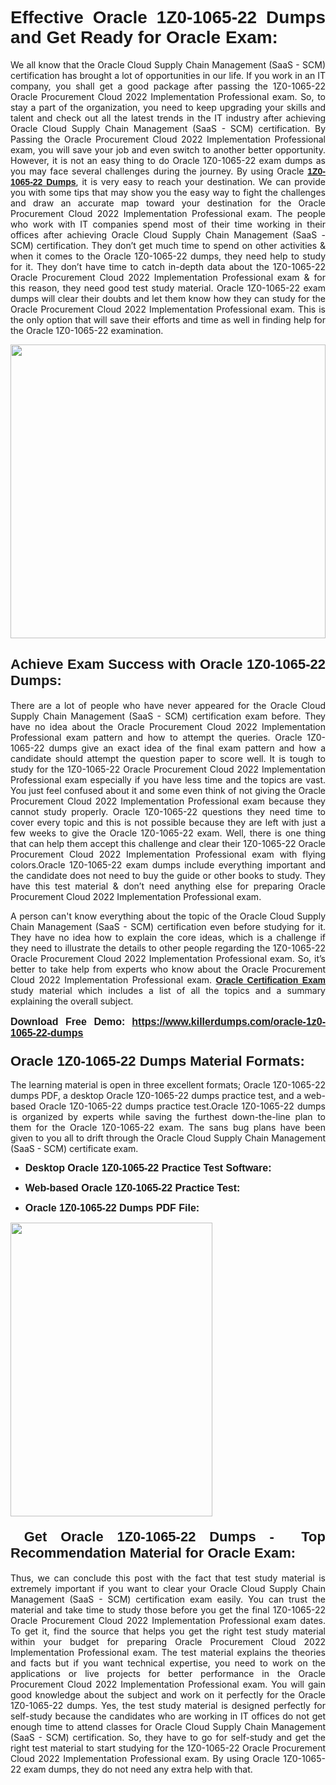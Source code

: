 <h1 dir="ltr" style="text-align: justify;"><strong><span style="font-family:Verdana,Geneva,sans-serif;">Effective Oracle 1Z0-1065-22 Dumps and Get Ready for Oracle Exam:</span></strong></h1>

<p dir="ltr" style="text-align: justify;">We all know that the Oracle Cloud Supply Chain Management (SaaS - SCM) certification has brought a lot of opportunities in our life. If you work in an IT company, you shall get a good package after passing the 1Z0-1065-22 Oracle Procurement Cloud 2022 Implementation Professional exam. So, to stay a part of the organization, you need to keep upgrading your skills and talent and check out all the latest trends in the IT industry after achieving Oracle Cloud Supply Chain Management (SaaS - SCM) certification. By Passing the Oracle Procurement Cloud 2022 Implementation Professional exam, you will save your job and even switch to another better opportunity. However, it is not an easy thing to do Oracle 1Z0-1065-22 exam dumps as you may face several challenges during the journey. By using Oracle <a href="https://www.killerdumps.com/oracle-1z0-1065-22-dumps" target="_self"><span style="font-family:Verdana,Geneva,sans-serif;"><strong>1Z0-1065-22 Dumps</strong></span></a>, it is very easy to reach your destination. We can provide you with some tips that may show you the easy way to fight the challenges and draw an accurate map toward your destination for the Oracle Procurement Cloud 2022 Implementation Professional exam. The people who work with IT companies spend most of their time working in their offices after achieving Oracle Cloud Supply Chain Management (SaaS - SCM) certification. They don’t get much time to spend on other activities & when it comes to the Oracle 1Z0-1065-22 dumps, they need help to study for it. They don’t have time to catch in-depth data about the 1Z0-1065-22 Oracle Procurement Cloud 2022 Implementation Professional exam & for this reason, they need good test study material. Oracle 1Z0-1065-22 exam dumps will clear their doubts and let them know how they can study for the Oracle Procurement Cloud 2022 Implementation Professional exam. This is the only option that will save their efforts and time as well in finding help for the Oracle 1Z0-1065-22 examination.</p>

<p dir="ltr" style="text-align: justify;"><a href="https://www.killerdumps.com/oracle-1z0-1065-22-dumps" target="_self"><img alt="" src="https://lh3.googleusercontent.com/pw/AMWts8Awo2L3zgHzQ6YfEmTe4jLqDbxcIWs-TOQz5oRk2dAajsIGMCHHXkUvz1_W12Lx2ypOi5ioDTe0jlF2aDjYrAZ3HwJUDwZY99Re8JaaHoXaCpDum_Ib20Z-0s6sXPwVnAAg0ajISCJB1vP2JoakWNrn=w1094-h617-no?authuser=4" style="width: 100%; height: 470px;" /></a></p>

<h2 dir="ltr" style="text-align: justify;"><span style="font-size:22px;"><span style="font-family:Verdana,Geneva,sans-serif;"><strong>Achieve Exam Success with Oracle 1Z0-1065-22 Dumps:</strong></span></span></h2>

<p dir="ltr" style="text-align: justify;">There are a lot of people who have never appeared for the Oracle Cloud Supply Chain Management (SaaS - SCM) certification exam before. They have no idea about the Oracle Procurement Cloud 2022 Implementation Professional exam pattern and how to attempt the queries. Oracle 1Z0-1065-22 dumps give an exact idea of the final exam pattern and how a candidate should attempt the question paper to score well.<b> </b>It is tough to study for the 1Z0-1065-22 Oracle Procurement Cloud 2022 Implementation Professional exam especially if you have less time and the topics are vast. You just feel confused about it and some even think of not giving the Oracle Procurement Cloud 2022 Implementation Professional exam because they cannot study properly. Oracle 1Z0-1065-22 questions they need time to cover every topic and this is not possible because they are left with just a few weeks to give the Oracle 1Z0-1065-22 exam. Well, there is one thing that can help them accept this challenge and clear their 1Z0-1065-22 Oracle Procurement Cloud 2022 Implementation Professional exam with flying colors.Oracle 1Z0-1065-22 exam dumps include everything important and the candidate does not need to buy the guide or other books to study. They have this test material & don’t need anything else for preparing Oracle Procurement Cloud 2022 Implementation Professional exam.</p>

<p dir="ltr" style="text-align: justify;">A person can't know everything about the topic of the Oracle Cloud Supply Chain Management (SaaS - SCM) certification even before studying for it. They have no idea how to explain the core ideas, which is a challenge if they need to illustrate the details to other people regarding the 1Z0-1065-22 Oracle Procurement Cloud 2022 Implementation Professional exam. So, it’s better to take help from experts who know about the Oracle Procurement Cloud 2022 Implementation Professional exam. <a href="https://www.killerdumps.com/oracle-cloud-braindumps" target="_self"><span style="font-family:Verdana,Geneva,sans-serif;"><strong>Oracle Certification Exam</strong></span></a> study material which includes a list of all the topics and a summary explaining the overall subject.</p>

<p dir="ltr" style="text-align: justify;"><span style="font-size:16px;"><strong><span style="font-family:Verdana,Geneva,sans-serif;">Download Free Demo:</span> <span style="font-family:Verdana,Geneva,sans-serif;"><a href="https://www.killerdumps.com/oracle-1z0-1065-22-dumps" target="_self">https://www.killerdumps.com/oracle-1z0-1065-22-dumps</a></span></strong></span></p>

<h3 dir="ltr" style="text-align: justify;"><span style="font-size:22px;"><span style="font-family:Verdana,Geneva,sans-serif;"><strong>Oracle 1Z0-1065-22 Dumps Material Formats:</strong></span></span></h3>

<p dir="ltr" style="text-align: justify;">The learning material is open in three excellent formats; Oracle 1Z0-1065-22 dumps PDF, a desktop Oracle 1Z0-1065-22 dumps practice test, and a web-based Oracle 1Z0-1065-22 dumps practice test.Oracle 1Z0-1065-22 dumps is organized by experts while saving the furthest down-the-line plan to them for the Oracle 1Z0-1065-22 exam. The sans bug plans have been given to you all to drift through the Oracle Cloud Supply Chain Management (SaaS - SCM) certificate exam.</p>

<ul dir="ltr">
	<li style="text-align: justify;"><span style="font-size:16px;"><span style="font-family:Verdana,Geneva,sans-serif;"><b>Desktop Oracle 1Z0-1065-22 Practice Test Software: </b></span></span></li>
	<li>
	<p style="text-align: justify;"><span style="font-size:16px;"><span style="font-family:Verdana,Geneva,sans-serif;"><b id="docs-internal-guid-44b45a43-7fff-2325-b530-fbb6de77fdb4">Web-based Oracle 1Z0-1065-22 Practice Test:</b></span></span></p>
	</li>
	<li role="presentation" style="text-align: justify;"><span style="font-size:16px;"><span style="font-family:Verdana,Geneva,sans-serif;"><b id="docs-internal-guid-44b45a43-7fff-2325-b530-fbb6de77fdb4">Oracle 1Z0-1065-22 Dumps PDF File:</b> </span></span></li>
</ul>

<p dir="ltr" style="text-align: justify;"><a href="https://www.killerdumps.com/oracle-1z0-1065-22-dumps" target="_self"><img alt="" src="https://lh3.googleusercontent.com/pw/AMWts8CR33J04bOu9wNL3aGQNS_cffbm9qG0dYlzNa7jaVRlu36NaqLUkPj87QUCEYgQ087WQBX4YzZab1Ct1ZaPSD1ohUM013qbyl3-qoDtth7Ytn5H6cFE4BPL9s9SN2MoZ9MJ9latZ6qQid198jBoO4eR=w598-h560-no?authuser=4" style="width: 80%; height: 470px;" /></a></p>

<h4 dir="ltr" style="text-align: justify;"><span style="font-size:22px;"><span style="font-family:Verdana,Geneva,sans-serif;"><strong> Get Oracle 1Z0-1065-22 Dumps -  Top Recommendation Material for Oracle Exam:</strong></span></span></h4>

<p dir="ltr" style="text-align: justify;">Thus, we can conclude this post with the fact that test study material is extremely important if you want to clear your Oracle Cloud Supply Chain Management (SaaS - SCM) certification exam easily. You can trust the material and take time to study those before you get the final 1Z0-1065-22 Oracle Procurement Cloud 2022 Implementation Professional exam dates. To get it, find the source that helps you get the right test study material within your budget for preparing Oracle Procurement Cloud 2022 Implementation Professional exam. The test material explains the theories and facts but if you want technical expertise, you need to work on the applications or live projects for better performance in the Oracle Procurement Cloud 2022 Implementation Professional exam. You will gain good knowledge about the subject and work on it perfectly for the Oracle 1Z0-1065-22 dumps. Yes, the test study material is designed perfectly for self-study because the candidates who are working in IT offices do not get enough time to attend classes for Oracle Cloud Supply Chain Management (SaaS - SCM) certification. So, they have to go for self-study and get the right test material to start studying for the 1Z0-1065-22 Oracle Procurement Cloud 2022 Implementation Professional exam. By using Oracle 1Z0-1065-22 exam dumps, they do not need any extra help with that.</p>
